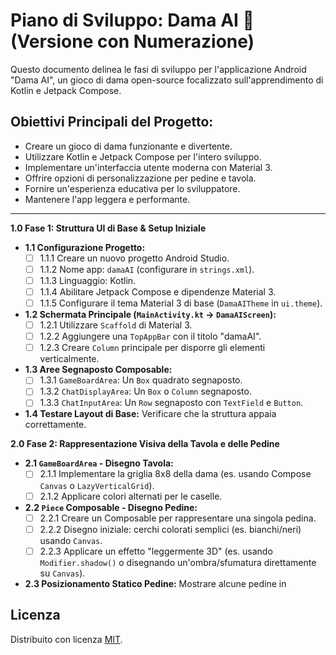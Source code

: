 # Piano di Sviluppo: Dama AI 🐴 (Versione con Numerazione)

Questo documento delinea le fasi di sviluppo per l'applicazione Android "Dama AI", un gioco di dama open-source focalizzato sull'apprendimento di Kotlin e Jetpack Compose.

## Obiettivi Principali del Progetto:
* Creare un gioco di dama funzionante e divertente.
* Utilizzare Kotlin e Jetpack Compose per l'intero sviluppo.
* Implementare un'interfaccia utente moderna con Material 3.
* Offrire opzioni di personalizzazione per pedine e tavola.
* Fornire un'esperienza educativa per lo sviluppatore.
* Mantenere l'app leggera e performante.

---

**1.0 Fase 1: Struttura UI di Base & Setup Iniziale**

* **1.1 Configurazione Progetto:**
    * [ ] 1.1.1 Creare un nuovo progetto Android Studio.
    * [ ] 1.1.2 Nome app: `damaAI` (configurare in `strings.xml`).
    * [ ] 1.1.3 Linguaggio: Kotlin.
    * [ ] 1.1.4 Abilitare Jetpack Compose e dipendenze Material 3.
    * [ ] 1.1.5 Configurare il tema Material 3 di base (`DamaAITheme` in `ui.theme`).
* **1.2 Schermata Principale (`MainActivity.kt` -> `DamaAIScreen`):**
    * [ ] 1.2.1 Utilizzare `Scaffold` di Material 3.
    * [ ] 1.2.2 Aggiungere una `TopAppBar` con il titolo "damaAI".
    * [ ] 1.2.3 Creare `Column` principale per disporre gli elementi verticalmente.
* **1.3 Aree Segnaposto Composable:**
    * [ ] 1.3.1 `GameBoardArea`: Un `Box` quadrato segnaposto.
    * [ ] 1.3.2 `ChatDisplayArea`: Un `Box` o `Column` segnaposto.
    * [ ] 1.3.3 `ChatInputArea`: Un `Row` segnaposto con `TextField` e `Button`.
* **1.4 Testare Layout di Base:** Verificare che la struttura appaia correttamente.

**2.0 Fase 2: Rappresentazione Visiva della Tavola e delle Pedine**

* **2.1 `GameBoardArea` - Disegno Tavola:**
    * [ ] 2.1.1 Implementare la griglia 8x8 della dama (es. usando Compose `Canvas` o `LazyVerticalGrid`).
    * [ ] 2.1.2 Applicare colori alternati per le caselle.
* **2.2 `Piece` Composable - Disegno Pedine:**
    * [ ] 2.2.1 Creare un Composable per rappresentare una singola pedina.
    * [ ] 2.2.2 Disegno iniziale: cerchi colorati semplici (es. bianchi/neri) usando `Canvas`.
    * [ ] 2.2.3 Applicare un effetto "leggermente 3D" (es. usando `Modifier.shadow()` o disegnando un'ombra/sfumatura direttamente su `Canvas`).
* **2.3 Posizionamento Statico Pedine:** Mostrare alcune pedine in

## Licenza

Distribuito con licenza [MIT](https://opensource.org/licenses/MIT).